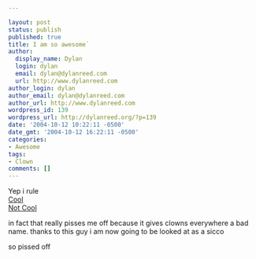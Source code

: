 ```yaml
---

layout: post
status: publish
published: true
title: I am so awesome`
author:
  display_name: Dylan
  login: dylan
  email: dylan@dylanreed.com
  url: http://www.dylanreed.com
author_login: dylan
author_email: dylan@dylanreed.com
author_url: http://www.dylanreed.com
wordpress_id: 139
wordpress_url: http://dylanreed.org/?p=139
date: '2004-10-12 10:22:11 -0500'
date_gmt: '2004-10-12 16:22:11 -0500'
categories:
- Awesome
tags:
- Clown
comments: []
---
```


Yep i rule  
[Cool][1]  
[Not Cool][2]

   [1]: http://www.everythingcello.com
   [2]: http://www.cnn.com/2004/LAW/05/25/clown.porn.charges/

in fact that really pisses me off because it gives clowns everywhere a bad name. thanks to this guy i am now going to be looked at as a sicco

so pissed off
